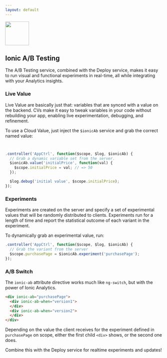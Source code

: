 ```yaml
---
layout: default
---
```


<img src="/img/ab-preview.png" style="width: 76px">

Ionic A/B Testing
------

The A/B Testing service, combined with the Deploy service, makes it easy to run visual and functional
experiments in real-time, all while integrating with your Analytics insights.

### Live Value

Live Value are basically just that: variables that are synced with a value on the backend. CVs make
it easy to tweak variables in your code without rebuilding your app, enabling live experimentation, debugging, and
refinement.

To use a Cloud Value, just inject the `$ionicAb` service and grab the correct named value:

```javascript


.controller('AppCtrl', function($scope, $log, $ionicAb) {
  // Grab a dynamic variable set from the server.
  $ionicAb.value('initialPrice', function(val) {
    $scope.initialPrice = val; // => 50
  });

  $log.debug('initial value', $scope.initialPrice);
});
```
### Experiments

Experiments are created on the server and specify a set of experimental values
that will be randomly distributed to clients. Experiments run for a length
of time and report the statistical outcome of each variant in the experiment.

To dynamically grab an experimental value, run:

```javascript
.controller('AppCtrl', function($scope, $log, $ionicAb) {
  // Grab the variant from the server
  $scope.purchasePage = $ionicAb.experiment('purchasePage');
});
```

### A/B Switch

The `ionic-ab` attribute directive works much like `ng-switch`, but with the power of Ionic Analytics.

```html
<div ionic-ab="purchasePage">
  <div ionic-ab-when="version1">
  </div>
  <div ionic-ab-when="version2">
  </div>
</div>
```

Depending on the value the client receives for the experiment defined in `purchasePage` on scope,
either the first child `<div>` shows, or the second one does.

Combine this with the Deploy service for realtime experiments and updates!

